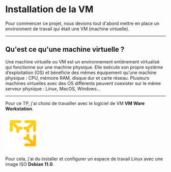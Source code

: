 # Installation de la VM 

Pour commencer ce projet, nous devions tout d'abord mettre en place un environment de travail qui était une VM (machine virtuelle). 
***
## Qu'est ce qu'une machine virtuelle ? 

Une machine virtuelle ou VM est un environnement entièrement virtualisé qui fonctionne sur une machine physique. Elle exécute son propre système d’exploitation (OS) et bénéficie des mêmes équipement qu’une machine physique : CPU, mémoire RAM, disque dur et carte réseau. Plusieurs machines virtuelles avec des OS différents peuvent coexister sur le même serveur physique : Linux, MacOS, Windows…

***

Pour ce TP, j'ai choisi de travailler avec le logiciel de VM **VM Ware Workstation**.

<img src="../images/vmware.png" width=110> 

Pour cela, j'ai du installer et configurer un espace de travail Linux avec une image ISO **Debian 11.0**. 

